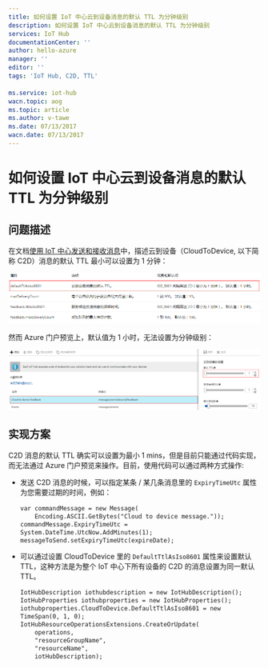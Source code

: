 ```yaml
---
title: 如何设置 IoT 中心云到设备消息的默认 TTL 为分钟级别
description: 如何设置 IoT 中心云到设备消息的默认 TTL 为分钟级别
services: IoT Hub
documentationCenter: ''
author: hello-azure
manager: ''
editor: ''
tags: 'IoT Hub, C2D, TTL'

ms.service: iot-hub
wacn.topic: aog
ms.topic: article
ms.author: v-tawe
ms.date: 07/13/2017
wacn.date: 07/13/2017
---
```


# 如何设置 IoT 中心云到设备消息的默认 TTL 为分钟级别

## 问题描述

在文档[使用 IoT 中心发送和接收消息](/iot-hub/iot-hub-devguide-messaging)中，描述云到设备（CloudToDevice, 以下简称 C2D）消息的默认 TTL 最小可以设置为 1 分钟：

![portal](media/aog-iot-hub-qa-c2d-message-ttl-set-minute-level/portal.png)

然而 Azure 门户预览上，默认值为 1 小时，无法设置为分钟级别：

![portal-2](media/aog-iot-hub-qa-c2d-message-ttl-set-minute-level/portal-2.png)

## 实现方案

C2D 消息的默认 TTL 确实可以设置为最小 1 mins，但是目前只能通过代码实现，而无法通过 Azure 门户预览来操作。目前，使用代码可以通过两种方式操作:

- 发送 C2D 消息的时候，可以指定某条 / 某几条消息里的 `ExpiryTimeUtc` 属性为您需要过期的时间，例如：

    ```
    var commandMessage = new Message(
        Encoding.ASCII.GetBytes("Cloud to device message."));
    commandMessage.ExpiryTimeUtc = System.DateTime.UtcNow.AddMinutes(1);
    messageToSend.setExpiryTimeUtc(expireDate);
    ```

- 可以通过设置 CloudToDevice 里的 `DefaultTtlAsIso8601` 属性来设置默认 TTL，这种方法是为整个 IoT 中心下所有设备的 C2D 的消息设置为同一默认 TTL。

    ```
    IotHubDescription iothubdescription = new IotHubDescription();
    IotHubProperties iothubproperties = new IotHubProperties();
    iothubproperties.CloudToDevice.DefaultTtlAsIso8601 = new TimeSpan(0, 1, 0);
    IotHubResourceOperationsExtensions.CreateOrUpdate(
        operations, 
        "resourceGroupName", 
        "resourceName", 
        iotHubDescription);
    ```
